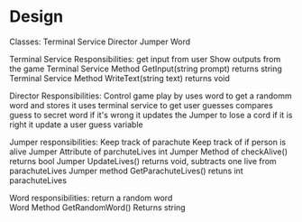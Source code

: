 # Design
Classes:
    Terminal Service 
    Director
    Jumper
    Word

Terminal Service Responsibilities:
    get input from user
    Show outputs from the game
Terminal Service Method GetInput(string prompt) returns string
Terminal Service Method WriteText(string text) returns void


Director Responsibilities:
    Control game play by
    uses word to get a randomm word and stores it
    uses terminal service to get user guesses
    compares guess to secret word
    if it's wrong it updates the Jumper to lose a cord
    if it is right it update a user guess variable
    
Jumper responsibilities:
    Keep track of parachute
    Keep track of if person is alive
Jumper Attribute of parchuteLives int
Jumper Method of checkAlive() returns bool
Jumper UpdateLives() returns void, subtracts one live from parachuteLives
Jumper method GetParachuteLives() retuns int parachuteLives

Word responsibilities:
    return a random word    
Word Method GetRandomWord() Returns string

    